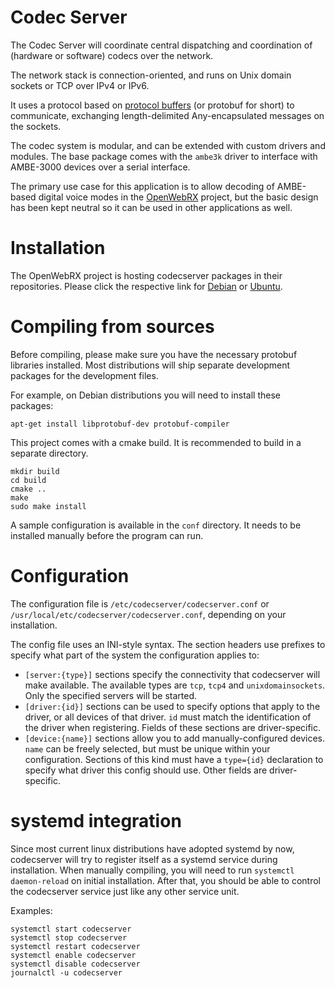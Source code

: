 # Codec Server

The Codec Server will coordinate central dispatching and coordination of (hardware or software) codecs over the network.

The network stack is connection-oriented, and runs on Unix domain sockets or TCP over IPv4 or IPv6.

It uses a protocol based on [protocol buffers](https://developers.google.com/protocol-buffers) (or protobuf for short) to communicate, exchanging length-delimited Any-encapsulated messages on the sockets.

The codec system is modular, and can be extended with custom drivers and modules. The base package comes with the `ambe3k` driver to interface with AMBE-3000 devices over a serial interface.

The primary use case for this application is to allow decoding of AMBE-based digital voice modes in the [OpenWebRX](https://www.openwebrx.de) project, but the basic design has been kept neutral so it can be used in other applications as well.

# Installation

The OpenWebRX project is hosting codecserver packages in their repositories. Please click the respective link for [Debian](https://www.openwebrx.de/download/debian.php) or [Ubuntu](https://www.openwebrx.de/download/ubuntu.php). 

# Compiling from sources

Before compiling, please make sure you have the necessary protobuf libraries installed. Most distributions will ship separate development packages for the development files.

For example, on Debian distributions you will need to install these packages:

```
apt-get install libprotobuf-dev protobuf-compiler
```

This project comes with a cmake build. It is recommended to build in a separate directory.

```
mkdir build
cd build
cmake ..
make
sudo make install
```

A sample configuration is available in the `conf` directory. It needs to be installed manually before the program can run.

# Configuration

The configuration file is `/etc/codecserver/codecserver.conf` or `/usr/local/etc/codecserver/codecserver.conf`, depending on your installation.

The config file uses an INI-style syntax. The section headers use prefixes to specify what part of the system the configuration applies to:

* `[server:{type}]` sections specify the connectivity that codecserver will make available. The available types are `tcp`, `tcp4` and `unixdomainsockets`. Only the specified servers will be started.
* `[driver:{id}]` sections can be used to specify options that apply to the driver, or all devices of that driver. `id` must match the identification of the driver when registering. Fields of these sections are driver-specific.
* `[device:{name}]` sections allow you to add manually-configured devices. `name` can be freely selected, but must be unique within your configuration. Sections of this kind must have a `type={id}` declaration to specify what driver this config should use. Other fields are driver-specific.

# systemd integration

Since most current linux distributions have adopted systemd by now, codecserver will try to register itself as a systemd service during installation. When manually compiling, you will need to run `systemctl daemon-reload` on initial installation. After that, you should be able to control the codecserver service just like any other service unit.

Examples:

```
systemctl start codecserver
systemctl stop codecserver
systemctl restart codecserver
systemctl enable codecserver
systemctl disable codecserver
journalctl -u codecserver
```